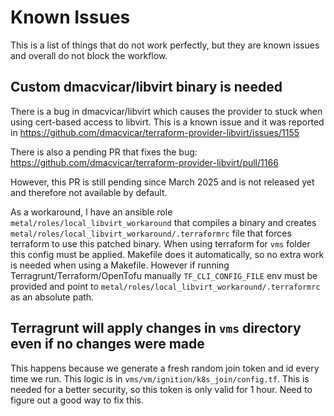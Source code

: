 # Known Issues

This is a list of things that do not work perfectly, but they are known issues and overall do not block the workflow.

## Custom dmacvicar/libvirt binary is needed

There is a bug in dmacvicar/libvirt which causes the provider to stuck when using cert-based access to libvirt. This is a known issue and it was reported in https://github.com/dmacvicar/terraform-provider-libvirt/issues/1155

There is also a pending PR that fixes the bug: https://github.com/dmacvicar/terraform-provider-libvirt/pull/1166

However, this PR is still pending since March 2025 and is not released yet and therefore not available by default.

As a workaround, I have an ansible role `metal/roles/local_libvirt_workaround` that compiles a binary and creates `metal/roles/local_libvirt_workaround/.terraformrc` file that forces terraform to use this patched binary. When using terraform for `vms` folder this config must be applied. Makefile does it automatically, so no extra work is needed when using a Makefile. However if running Terragrunt/Terraform/OpenTofu manually `TF_CLI_CONFIG_FILE` env must be provided and point to `metal/roles/local_libvirt_workaround/.terraformrc` as an absolute path.

## Terragrunt will apply changes in `vms` directory even if no changes were made

This happens because we generate a fresh random join token and id every time we run. This logic is in `vms/vm/ignition/k8s_join/config.tf`. This is needed for a better security, so this token is only valid for 1 hour. Need to figure out a good way to fix this.

